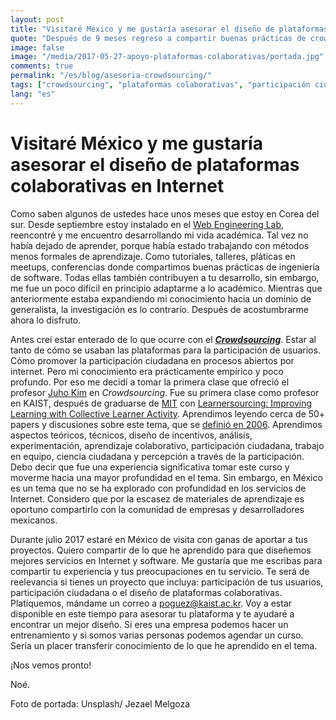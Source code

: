 ```yaml
---
layout: post
title: "Visitaré México y me gustaría asesorar el diseño de plataformas colaborativas en Internet"
quote: "Después de 9 meses regreso a compartir buenas prácticas de crowdsourcing"
image: false
image: "/media/2017-05-27-apoyo-plataformas-colaborativas/portada.jpg"
comments: true
permalink: "/es/blog/asesoria-crowdsourcing/"
tags: ["crowdsourcing", "plataformas colaborativas", "participación ciudadana", "diseño de plataformas", "corea del sur", "kaist"]
lang: "es"
---
```


# Visitaré México y me gustaría asesorar el diseño de plataformas colaborativas en Internet

Como saben algunos de ustedes hace unos meses que estoy en Corea del sur.
Desde septiembre estoy instalado en el [Web Engineering Lab](http://webeng.kaist.ac.kr), reencontré y me encuentro desarrollando mi vida académica.
Tal vez no había dejado de aprender, porque había estado trabajando con métodos menos formales de aprendizaje.
Como tutoriales, talleres, pláticas en meetups, conferencias donde compartimos buenas prácticas de ingeniería de software. 
Todas ellas también contribuyen a tu desarrollo, sin embargo, me fue un poco difícil en principio adaptarme a lo académico.
Mientras que anteriormente estaba expandiendo mi conocimiento hacia un dominio de generalista, 
la investigación es lo contrario. Después de acostumbrarme ahora lo disfruto.

Antes creí estar enterado de lo que ocurre con el [_**Crowdsourcing**_](https://www.wired.com/2006/06/crowds/).
Estar al tanto de cómo se usaban las plataformas para la participación de usuarios.
Cómo promover la participación ciudadana en procesos abiertos por internet.
Pero mi conocimiento era prácticamente empírico y poco profundo.
Por eso me decidí a tomar la primera clase que ofreció el profesor [Juho Kim](http://juhokim.com) en _Crowdsourcing_.
Fue su primera clase como profesor en KAIST, después de graduarse de [MIT](http://mit.edu) con 
[Learnersourcing: Improving Learning with Collective Learner Activity](https://dspace.mit.edu/handle/1721.1/101464).
Aprendimos leyendo cerca de 50+ papers y discusiones sobre este tema, que se [definió en 2006](https://www.wired.com/2006/06/crowds/). 
Aprendimos aspectos teóricos, técnicos, diseño de incentivos, análisis, experimentación, aprendizaje
colaborativo, participación ciudadana, trabajo en equipo, ciencia ciudadana y percepción a través de la participación.
Debo decir que fue una experiencia significativa tomar este curso y moverme hacia una mayor profundidad en el tema. 
Sin embargo, en México es un tema que no se ha explorado con profundidad en los servicios de Internet.
Considero que por la escasez de materiales de aprendizaje es oportuno compartirlo con la comunidad  de empresas 
y desarrolladores mexicanos.
 
Durante julio 2017 estaré en México de visita con ganas de aportar a tus proyectos. 
Quiero compartir de lo que he aprendido para que diseñemos mejores servicios en Internet y software.
Me gustaría que me escribas para compartir tu experiencia y tus preocupaciones en tu servicio.
Te será de reelevancia si tienes un proyecto que incluya: participación de tus usuarios, participación ciudadana
o el diseño de plataformas colaborativas.
Platiquemos, mándame un correo a [poguez@kaist.ac.kr](mailto:poguez@kaist.ac.kr). 
Voy a estar disponible en este tiempo para asesorar tu plataforma y te ayudaré a encontrar un mejor diseño. 
Si eres una empresa podemos hacer un entrenamiento y si somos varias personas podemos agendar un curso. 
Sería un placer transferir conocimiento de lo que he aprendido en el tema.


¡Nos vemos pronto!

Noé.


Foto de portada: Unsplash/ Jezael Melgoza